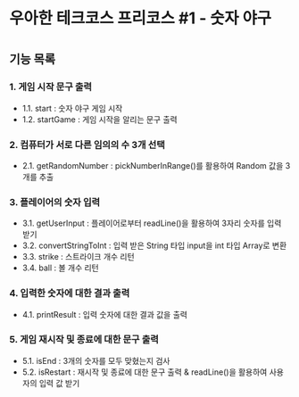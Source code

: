 # 우아한 테크코스 프리코스 #1 - 숫자 야구
#
## 기능 목록
### 1. 게임 시작 문구 출력
- 1.1. start : 숫자 야구 게임 시작
- 1.2. startGame : 게임 시작을 알리는 문구 출력
### 2. 컴퓨터가 서로 다른 임의의 수 3개 선택
- 2.1. getRandomNumber : pickNumberInRange()를 활용하여 Random 값을 3개를 추출
### 3. 플레이어의 숫자 입력
- 3.1. getUserInput : 플레이어로부터 readLine()을 활용하여 3자리 숫자를 입력 받기
- 3.2. convertStringToInt : 입력 받은 String 타입 input을 int 타입 Array로 변환
- 3.3. strike : 스트라이크 개수 리턴
- 3.4. ball : 볼 개수 리턴
### 4. 입력한 숫자에 대한 결과 출력
- 4.1. printResult : 입력 숫자에 대한 결과 값을 출력
### 5. 게임 재시작 및 종료에 대한 문구 출력
- 5.1. isEnd : 3개의 숫자를 모두 맞혔는지 검사
- 5.2. isRestart : 재시작 및 종료에 대한 문구 출력 & readLine()을 활용하여 사용자의 입력 값 받기

